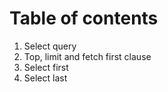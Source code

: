 # Table of contents
1. Select query
2. Top, limit and fetch first clause
3. Select first
4. Select last
